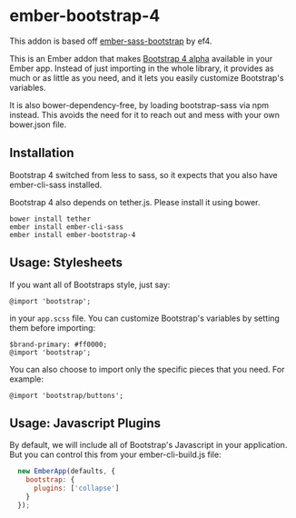 # ember-bootstrap-4
This addon is based off [ember-sass-bootstrap](https://github.com/ef4/ember-sass-bootstrap) by ef4.

This is an Ember addon that makes
[Bootstrap 4 alpha](https://github.com/twbs/bootstrap) available in
your Ember app. Instead of just importing in the whole library, it
provides as much or as little as you need, and it lets you easily
customize Bootstrap's variables.

It is also bower-dependency-free, by loading bootstrap-sass via npm instead. This avoids the need for it to reach out and mess with your own bower.json file.

## Installation

Bootstrap 4 switched from less to sass, so it
expects that you also have ember-cli-sass installed.

Bootstrap 4 also depends on tether.js. Please install it using bower.

    bower install tether
    ember install ember-cli-sass
    ember install ember-bootstrap-4

## Usage: Stylesheets

If you want all of Bootstraps style, just say:

    @import 'bootstrap';

in your `app.scss` file. You can customize Bootstrap's variables by
setting them before importing:

    $brand-primary: #ff0000;
    @import 'bootstrap';

You can also choose to import only the specific pieces that you need. For example:

    @import 'bootstrap/buttons';

## Usage: Javascript Plugins

By default, we will include all of Bootstrap's Javascript in your
application. But you can control this from your ember-cli-build.js file:

```js
  new EmberApp(defaults, {
    bootstrap: {
      plugins: ['collapse']
    }
  });

```
